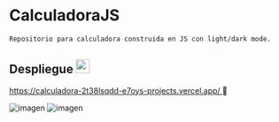 # CalculadoraJS

```bash
Repositorio para calculadora construida en JS con light/dark mode.
```

## Despliegue     <img src="https://camo.githubusercontent.com/44deaa12a624311ca92d9f27fabc9f5fde5985b7e7b56f02cad813e4e263bf5e/68747470733a2f2f6b61726d616e697665726f2e75732f6173736574732f696d616765732f6c6f676f2d76657263656c2e706e67" width="25px">                          
<a href="https://calculadora-2t38lsqdd-e7oys-projects.vercel.app/" target=_blank;>
 https://calculadora-2t38lsqdd-e7oys-projects.vercel.app/
</a> 🚀

![imagen](https://github.com/E7OY/CalculadoraJS/assets/102689282/450f9c93-e3eb-452e-a00e-a26480c34447)
![imagen](https://github.com/E7OY/CalculadoraJS/assets/102689282/d01390f6-1f75-4945-b701-0fec1b123cbd)

